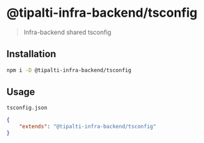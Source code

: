 # @tipalti-infra-backend/tsconfig

> Infra-backend shared tsconfig

## Installation
```bash
npm i -D @tipalti-infra-backend/tsconfig
```

## Usage
`tsconfig.json`

```json
{
    "extends": "@tipalti-infra-backend/tsconfig"
}


